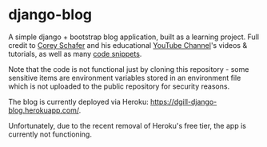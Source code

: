 # django-blog
A simple django + bootstrap blog application, built as a learning project. Full credit to [Corey Schafer](https://github.com/CoreyMSchafer) and his educational [YouTube Channel](https://www.youtube.com/channel/UCCezIgC97PvUuR4_gbFUs5g)'s videos & tutorials, as well as many [code snippets](https://github.com/CoreyMSchafer/code_snippets).

Note that the code is not functional just by cloning this repository - some sensitive items are environment variables stored in an environment file which is not uploaded to the public repository for security reasons.

The blog is currently deployed via Heroku: https://dgill-django-blog.herokuapp.com/.

Unfortunately, due to the recent removal of Heroku's free tier, the app is currently not functioning.
